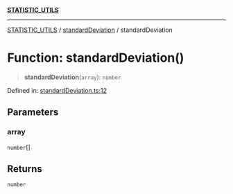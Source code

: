 [**STATISTIC_UTILS**](../../README.md)

***

[STATISTIC_UTILS](../../README.md) / [standardDeviation](../README.md) / standardDeviation

# Function: standardDeviation()

> **standardDeviation**(`array`): `number`

Defined in: [standardDeviation.ts:12](https://github.com/dailker/everyutil/blob/d12555c550c1d59295f536d15822ff0e97aceecb/src/statistic/standardDeviation.ts#L12)

## Parameters

### array

`number`[]

## Returns

`number`
